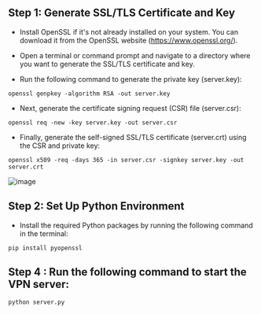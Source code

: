 ## Step 1: Generate SSL/TLS Certificate and Key

- Install OpenSSL if it's not already installed on your system. You can download it from the OpenSSL website (https://www.openssl.org/).

- Open a terminal or command prompt and navigate to a directory where you want to generate the SSL/TLS certificate and key.

- Run the following command to generate the private key (server.key):

```
openssl genpkey -algorithm RSA -out server.key
```

- Next, generate the certificate signing request (CSR) file (server.csr):

```
openssl req -new -key server.key -out server.csr
```

- Finally, generate the self-signed SSL/TLS certificate (server.crt) using the CSR and private key:

```
openssl x509 -req -days 365 -in server.csr -signkey server.key -out server.crt
```

![image](https://github.com/Abhinavxox/Socket-Programming/assets/72064600/f94215d8-a393-45c2-b914-802899e9aacc)

## Step 2: Set Up Python Environment

- Install the required Python packages by running the following command in the terminal:

```
pip install pyopenssl
```

## Step 4 : Run the following command to start the VPN server:

```
python server.py
```
